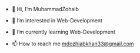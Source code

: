 - 👋 Hi, I’m MuhammadZohaib
- 👀 I’m interested in Web-Development
- 🌱 I’m currently learning Web-Development

- 📫 How to reach me mdozhiabkhan33@gmail.com
  

<!---
MuhammadZohaib-786/MuhammadZohaib-786 is a ✨ special ✨ repository because its `README.md` (this file) appears on your GitHub profile.
You can click the Preview link to take a look at your changes.
--->
